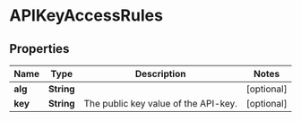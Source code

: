 

# APIKeyAccessRules

## Properties

Name | Type | Description | Notes
------------ | ------------- | ------------- | -------------
**alg** | **String** |  |  [optional]
**key** | **String** | The public key value of the API-key. |  [optional]



